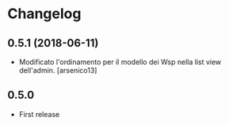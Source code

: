 Changelog
=========


0.5.1 (2018-06-11)
------------------

- Modificato l'ordinamento per il modello dei Wsp nella list view dell'admin.
  [arsenico13]



0.5.0
-----

- First release
